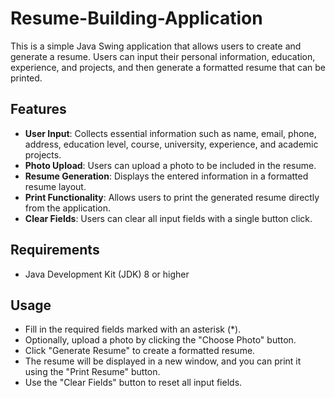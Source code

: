 # Resume-Building-Application

This is a simple Java Swing application that allows users to create and generate a resume. Users can input their personal information, education, experience, and projects, and then generate a formatted resume that can be printed.

## Features

- **User  Input**: Collects essential information such as name, email, phone, address, education level, course, university, experience, and academic projects.
- **Photo Upload**: Users can upload a photo to be included in the resume.
- **Resume Generation**: Displays the entered information in a formatted resume layout.
- **Print Functionality**: Allows users to print the generated resume directly from the application.
- **Clear Fields**: Users can clear all input fields with a single button click.

## Requirements

- Java Development Kit (JDK) 8 or higher
  
## Usage
- Fill in the required fields marked with an asterisk (*).
- Optionally, upload a photo by clicking the "Choose Photo" button.
- Click "Generate Resume" to create a formatted resume.
- The resume will be displayed in a new window, and you can print it using the "Print Resume" button.
- Use the "Clear Fields" button to reset all input fields.

